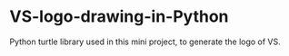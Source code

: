 # VS-logo-drawing-in-Python
Python turtle library used in this mini project, to generate the logo of VS.
